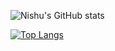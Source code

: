 
![Nishu's GitHub stats](https://github-readme-stats.vercel.app/api?username=nishu-murmu&show_icons=true&theme=gruvbox)

[![Top Langs](https://github-readme-stats.vercel.app/api/top-langs/?username=nishu-murmu&layout=compact&bg-color=#000000)](https://github.com/nishu-murmu/github-readme-stats)




